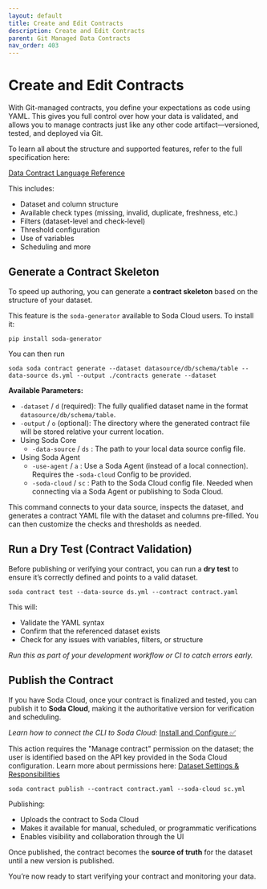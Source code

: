```yaml
---
layout: default
title: Create and Edit Contracts
description: Create and Edit Contracts
parent: Git Managed Data Contracts
nav_order: 403
---
```


# Create and Edit Contracts

With Git-managed contracts, you define your expectations as code using YAML. This gives you full control over how your data is validated, and allows you to manage contracts just like any other code artifact—versioned, tested, and deployed via Git.

To learn all about the structure and supported features, refer to the full specification here:

[Data Contract Language Reference](https://sodadata.slite.com/app/docs/stjVPznNGCIOuy)

This includes:

- Dataset and column structure
- Available check types (missing, invalid, duplicate, freshness, etc.)
- Filters (dataset-level and check-level)
- Threshold configuration
- Use of variables
- Scheduling and more

## Generate a Contract Skeleton

To speed up authoring, you can generate a **contract skeleton** based on the structure of your dataset.

This feature is the `soda-generator` available to Soda Cloud users. To install it:

```
pip install soda-generator
```

You can then run

```
soda soda contract generate --dataset datasource/db/schema/table --data-source ds.yml --output ./contracts generate --dataset
```

**Available Parameters:**

- `-dataset` / `d` (required): The fully qualified dataset name in the format `datasource/db/schema/table`.
- `-output` / `o` (optional): The directory where the generated contract file will be stored relative your current location.
- Using Soda Core
    - `-data-source` / `ds` : The path to your local data source config file.
- Using Soda Agent
    - `-use-agent` / `a` : Use a Soda Agent (instead of a local connection). Requires the `-soda-cloud` Config to be provided.
    - `-soda-cloud` / `sc` : Path to the Soda Cloud config file. Needed when connecting via a Soda Agent or publishing to Soda Cloud.

This command connects to your data source, inspects the dataset, and generates a contract YAML file with the dataset and columns pre-filled. You can then customize the checks and thresholds as needed.

## Run a Dry Test (Contract Validation)

Before publishing or verifying your contract, you can run a **dry test** to ensure it’s correctly defined and points to a valid dataset.

```
soda contract test --data-source ds.yml --contract contract.yaml
```

This will:

- Validate the YAML syntax
- Confirm that the referenced dataset exists
- Check for any issues with variables, filters, or structure

*Run this as part of your development workflow or CI to catch errors early.*

## Publish the Contract

If you have Soda Cloud, once your contract is finalized and tested, you can publish it to **Soda Cloud**, making it the authoritative version for verification and scheduling.

*Learn how to connect the CLI to Soda Cloud:* [Install and Configure ✅](https://sodadata.slite.com/app/docs/5-ToQYuCt6fjTp)

This action requires the "Manage contract" permission on the dataset; the user is identified based on the API key provided in the Soda Cloud configuration. Learn more about permissions here: [Dataset Settings & Responsibilities](https://sodadata.slite.com/app/docs/yh0GzHD8tVlvHC)

```
soda contract publish --contract contract.yaml --soda-cloud sc.yml
```

Publishing:

- Uploads the contract to Soda Cloud
- Makes it available for manual, scheduled, or programmatic verifications
- Enables visibility and collaboration through the UI

Once published, the contract becomes the **source of truth** for the dataset until a new version is published.

You’re now ready to start verifying your contract and monitoring your data.